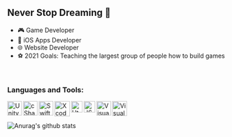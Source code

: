 



## Never Stop Dreaming 🌠
- 🎮 Game Developer
- 🍎 iOS Apps Developer
- 🌐 Website Developer
- ⚽ 2021 Goals: Teaching the largest group of people how to build games  

<br />


 ### Languages and Tools:
[<img align="left" alt="Unity" width="33px" src="https://cdn4.iconfinder.com/data/icons/logos-brands-5/24/unity-512.png">][unity]
[<img align="left" alt="cSharp" width="33px" src="https://cdn.worldvectorlogo.com/logos/c--4.svg">][cSharp]
[<img align="left" alt="Swift" width="33px" src="https://cdn4.iconfinder.com/data/icons/logos-3/1300/swift-seeklogo-512.png">][Swift]
[<img align="left" alt="Xcode" width="35px" src="https://developer.apple.com/design/human-interface-guidelines/macos/images/app-icon-realistic-materials_2x.png">][Xcode]
[<img align="left" alt="Html" width="26px" src="https://3.bp.blogspot.com/-pxR8u1KJTW8/XIb7zIKqqQI/AAAAAAAAIrA/KDNONkGKj-EDm1vadBqJbxMg64oi0LVXgCK4BGAYYCw/s1600/logo%2Bhtml5.png">][Html]
[<img align="left" alt="JS" width="26px" src="https://upload.wikimedia.org/wikipedia/commons/thumb/d/d4/Javascript-shield.svg/726px-Javascript-shield.svg.png">][JS]
[<img align="left" alt="Visual studios" width="33px" src="https://upload.wikimedia.org/wikipedia/commons/thumb/5/59/Visual_Studio_Icon_2019.svg/1200px-Visual_Studio_Icon_2019.svg.png">][VisualStudios]
[<img align="left" alt="Visual studios Code" width="34px" src="https://upload.wikimedia.org/wikipedia/commons/thumb/9/9a/Visual_Studio_Code_1.35_icon.svg/1024px-Visual_Studio_Code_1.35_icon.svg.png">][VisualStudiosCode]
<br />
<br />

![Anurag's github stats](https://github-readme-stats.vercel.app/api?username=NourMeshal)

[unity]: https://cdn4.iconfinder.com/data/icons/logos-brands-5/24/unity-512.png
[cSharp]:https://cdn.worldvectorlogo.com/logos/c--4.svg
[Swift]: https://cdn4.iconfinder.com/data/icons/logos-3/1300/swift-seeklogo-512.png
[Xcode]: https://developer.apple.com/design/human-interface-guidelines/macos/images/app-icon-realistic-materials_2x.png
[Html]: https://3.bp.blogspot.com/-pxR8u1KJTW8/XIb7zIKqqQI/AAAAAAAAIrA/KDNONkGKj-EDm1vadBqJbxMg64oi0LVXgCK4BGAYYCw/s1600/logo%2Bhtml5.png
[JS]: https://upload.wikimedia.org/wikipedia/commons/thumb/d/d4/Javascript-shield.svg/726px-Javascript-shield.svg.png
[VisualStudios]: https://upload.wikimedia.org/wikipedia/commons/thumb/5/59/Visual_Studio_Icon_2019.svg/1200px-Visual_Studio_Icon_2019.svg.png
[VisualStudiosCode]: https://upload.wikimedia.org/wikipedia/commons/thumb/9/9a/Visual_Studio_Code_1.35_icon.svg/1024px-Visual_Studio_Code_1.35_icon.svg.png

